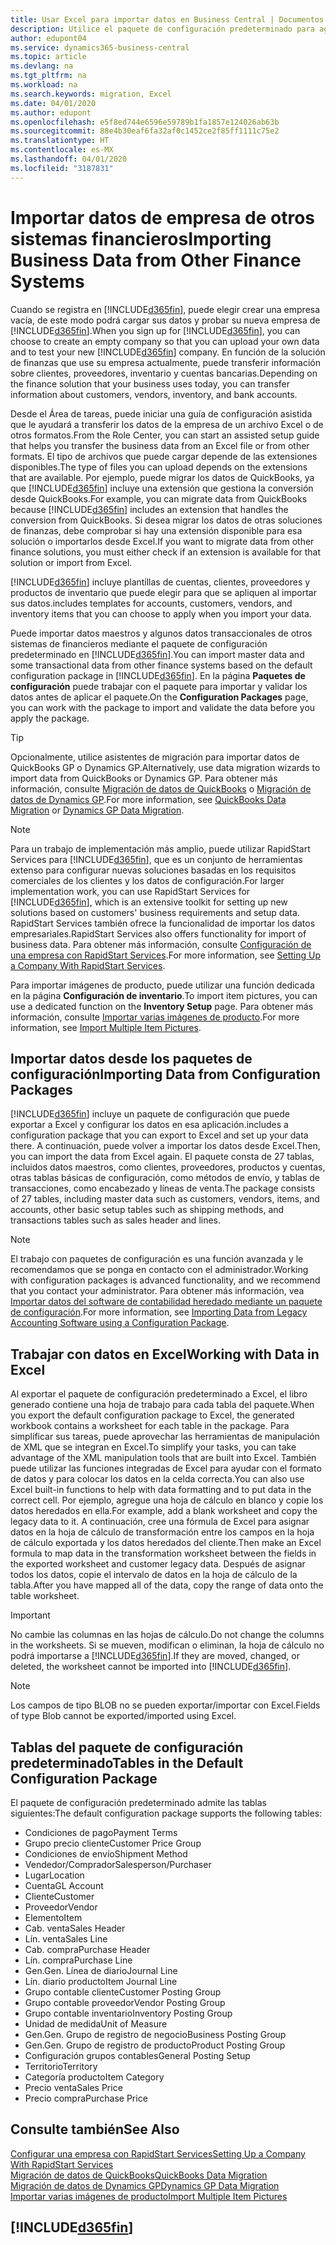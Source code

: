 ```yaml
---
title: Usar Excel para importar datos en Business Central | Documentos de Microsoft
description: Utilice el paquete de configuración predeterminado para agregar datos de cliente en Excel e importar los datos en Business Central.
author: edupont04
ms.service: dynamics365-business-central
ms.topic: article
ms.devlang: na
ms.tgt_pltfrm: na
ms.workload: na
ms.search.keywords: migration, Excel
ms.date: 04/01/2020
ms.author: edupont
ms.openlocfilehash: e5f8ed744e6596e59789b1fa1857e124026ab63b
ms.sourcegitcommit: 88e4b30eaf6fa32af0c1452ce2f85ff1111c75e2
ms.translationtype: HT
ms.contentlocale: es-MX
ms.lasthandoff: 04/01/2020
ms.locfileid: "3187831"
---
```

# <a name="importing-business-data-from-other-finance-systems"></a><span data-ttu-id="ccef4-103">Importar datos de empresa de otros sistemas financieros</span><span class="sxs-lookup"><span data-stu-id="ccef4-103">Importing Business Data from Other Finance Systems</span></span>
<span data-ttu-id="ccef4-104">Cuando se registra en [!INCLUDE[d365fin](includes/d365fin_md.md)], puede elegir crear una empresa vacía, de este modo podrá cargar sus datos y probar su nueva empresa de [!INCLUDE[d365fin](includes/d365fin_md.md)].</span><span class="sxs-lookup"><span data-stu-id="ccef4-104">When you sign up for [!INCLUDE[d365fin](includes/d365fin_md.md)], you can choose to create an empty company so that you can upload your own data and to test your new [!INCLUDE[d365fin](includes/d365fin_md.md)] company.</span></span> <span data-ttu-id="ccef4-105">En función de la solución de finanzas que use su empresa actualmente, puede transferir información sobre clientes, proveedores, inventario y cuentas bancarias.</span><span class="sxs-lookup"><span data-stu-id="ccef4-105">Depending on the finance solution that your business uses today, you can transfer information about customers, vendors, inventory, and bank accounts.</span></span>  

<span data-ttu-id="ccef4-106">Desde el Área de tareas, puede iniciar una guía de configuración asistida que le ayudará a transferir los datos de la empresa de un archivo Excel o de otros formatos.</span><span class="sxs-lookup"><span data-stu-id="ccef4-106">From the Role Center, you can start an assisted setup guide that helps you transfer the business data from an Excel file or from other formats.</span></span> <span data-ttu-id="ccef4-107">El tipo de archivos que puede cargar depende de las extensiones disponibles.</span><span class="sxs-lookup"><span data-stu-id="ccef4-107">The type of files you can upload depends on the extensions that are available.</span></span> <span data-ttu-id="ccef4-108">Por ejemplo, puede migrar los datos de QuickBooks, ya que [!INCLUDE[d365fin](includes/d365fin_md.md)] incluye una extensión que gestiona la conversión desde QuickBooks.</span><span class="sxs-lookup"><span data-stu-id="ccef4-108">For example, you can migrate data from QuickBooks because [!INCLUDE[d365fin](includes/d365fin_md.md)] includes an extension that handles the conversion from QuickBooks.</span></span> <span data-ttu-id="ccef4-109">Si desea migrar los datos de otras soluciones de finanzas, debe comprobar si hay una extensión disponible para esa solución o importarlos desde Excel.</span><span class="sxs-lookup"><span data-stu-id="ccef4-109">If you want to migrate data from other finance solutions, you must either check if an extension is available for that solution or import from Excel.</span></span>  

[!INCLUDE[d365fin](includes/d365fin_md.md)] <span data-ttu-id="ccef4-110">incluye plantillas de cuentas, clientes, proveedores y productos de inventario que puede elegir para que se apliquen al importar sus datos.</span><span class="sxs-lookup"><span data-stu-id="ccef4-110">includes templates for accounts, customers, vendors, and inventory items that you can choose to apply when you import your data.</span></span>

<span data-ttu-id="ccef4-111">Puede importar datos maestros y algunos datos transaccionales de otros sistemas de financieros mediante el paquete de configuración predeterminado en [!INCLUDE[d365fin](includes/d365fin_md.md)].</span><span class="sxs-lookup"><span data-stu-id="ccef4-111">You can import master data and some transactional data from other finance systems based on the default configuration package in [!INCLUDE[d365fin](includes/d365fin_md.md)].</span></span> <span data-ttu-id="ccef4-112">En la página **Paquetes de configuración** puede trabajar con el paquete para importar y validar los datos antes de aplicar el paquete.</span><span class="sxs-lookup"><span data-stu-id="ccef4-112">On the **Configuration Packages** page, you can work with the package to import and validate the data before you apply the package.</span></span>  

> [!TIP]  
> <span data-ttu-id="ccef4-113">Opcionalmente, utilice asistentes de migración para importar datos de QuickBooks GP o Dynamics GP.</span><span class="sxs-lookup"><span data-stu-id="ccef4-113">Alternatively, use data migration wizards to import data from QuickBooks or Dynamics GP.</span></span> <span data-ttu-id="ccef4-114">Para obtener más información, consulte [Migración de datos de QuickBooks](ui-extensions-quickbooks-data-migration.md) o [Migración de datos de Dynamics GP](ui-extensions-dynamicsgp-data-migration.md).</span><span class="sxs-lookup"><span data-stu-id="ccef4-114">For more information, see [QuickBooks Data Migration](ui-extensions-quickbooks-data-migration.md) or [Dynamics GP Data Migration](ui-extensions-dynamicsgp-data-migration.md).</span></span>

> [!NOTE]  
> <span data-ttu-id="ccef4-115">Para un trabajo de implementación más amplio, puede utilizar RapidStart Services para [!INCLUDE[d365fin](includes/d365fin_md.md)], que es un conjunto de herramientas extenso para configurar nuevas soluciones basadas en los requisitos comerciales de los clientes y los datos de configuración.</span><span class="sxs-lookup"><span data-stu-id="ccef4-115">For larger implementation work, you can use RapidStart Services for [!INCLUDE[d365fin](includes/d365fin_md.md)], which is an extensive toolkit for setting up new solutions based on customers' business requirements and setup data.</span></span> <span data-ttu-id="ccef4-116">RapidStart Services también ofrece la funcionalidad de importar los datos empresariales.</span><span class="sxs-lookup"><span data-stu-id="ccef4-116">RapidStart Services also offers functionality for import of business data.</span></span> <span data-ttu-id="ccef4-117">Para obtener más información, consulte [Configuración de una empresa con RapidStart Services](admin-set-up-a-company-with-rapidstart.md).</span><span class="sxs-lookup"><span data-stu-id="ccef4-117">For more information, see [Setting Up a Company With RapidStart Services](admin-set-up-a-company-with-rapidstart.md).</span></span>

<span data-ttu-id="ccef4-118">Para importar imágenes de producto, puede utilizar una función dedicada en la página **Configuración de inventario**.</span><span class="sxs-lookup"><span data-stu-id="ccef4-118">To import item pictures, you can use a dedicated function on the **Inventory Setup** page.</span></span> <span data-ttu-id="ccef4-119">Para obtener más información, consulte [Importar varias imágenes de producto](inventory-how-import-item-pictures.md).</span><span class="sxs-lookup"><span data-stu-id="ccef4-119">For more information, see [Import Multiple Item Pictures](inventory-how-import-item-pictures.md).</span></span>

## <a name="importing-data-from-configuration-packages"></a><span data-ttu-id="ccef4-120">Importar datos desde los paquetes de configuración</span><span class="sxs-lookup"><span data-stu-id="ccef4-120">Importing Data from Configuration Packages</span></span>
[!INCLUDE[d365fin](includes/d365fin_md.md)] <span data-ttu-id="ccef4-121">incluye un paquete de configuración que puede exportar a Excel y configurar los datos en esa aplicación.</span><span class="sxs-lookup"><span data-stu-id="ccef4-121">includes a configuration package that you can export to Excel and set up your data there.</span></span> <span data-ttu-id="ccef4-122">A continuación, puede volver a importar los datos desde Excel.</span><span class="sxs-lookup"><span data-stu-id="ccef4-122">Then, you can import the data from Excel again.</span></span> <span data-ttu-id="ccef4-123">El paquete consta de 27 tablas, incluidos datos maestros, como clientes, proveedores, productos y cuentas, otras tablas básicas de configuración, como métodos de envío, y tablas de transacciones, como encabezado y líneas de venta.</span><span class="sxs-lookup"><span data-stu-id="ccef4-123">The package consists of 27 tables, including master data such as customers, vendors, items, and accounts, other basic setup tables such as shipping methods, and transactions tables such as sales header and lines.</span></span>  

> [!NOTE]  
>   <span data-ttu-id="ccef4-124">El trabajo con paquetes de configuración es una función avanzada y le recomendamos que se ponga en contacto con el administrador.</span><span class="sxs-lookup"><span data-stu-id="ccef4-124">Working with configuration packages is advanced functionality, and we recommend that you contact your administrator.</span></span> <span data-ttu-id="ccef4-125">Para obtener más información, vea [Importar datos del software de contabilidad heredado mediante un paquete de configuración](across-import-data-configuration-packages.md).</span><span class="sxs-lookup"><span data-stu-id="ccef4-125">For more information, see [Importing Data from Legacy Accounting Software using a Configuration Package](across-import-data-configuration-packages.md).</span></span>

## <a name="working-with-data-in-excel"></a><span data-ttu-id="ccef4-126">Trabajar con datos en Excel</span><span class="sxs-lookup"><span data-stu-id="ccef4-126">Working with Data in Excel</span></span>
<span data-ttu-id="ccef4-127">Al exportar el paquete de configuración predeterminado a Excel, el libro generado contiene una hoja de trabajo para cada tabla del paquete.</span><span class="sxs-lookup"><span data-stu-id="ccef4-127">When you export the default configuration package to Excel, the generated workbook contains a worksheet for each table in the package.</span></span> <span data-ttu-id="ccef4-128">Para simplificar sus tareas, puede aprovechar las herramientas de manipulación de XML que se integran en Excel.</span><span class="sxs-lookup"><span data-stu-id="ccef4-128">To simplify your tasks, you can take advantage of the XML manipulation tools that are built into Excel.</span></span> <span data-ttu-id="ccef4-129">También puede utilizar las funciones integradas de Excel para ayudar con el formato de datos y para colocar los datos en la celda correcta.</span><span class="sxs-lookup"><span data-stu-id="ccef4-129">You can also use Excel built-in functions to help with data formatting and to put data in the correct cell.</span></span> <span data-ttu-id="ccef4-130">Por ejemplo, agregue una hoja de cálculo en blanco y copie los datos heredados en ella.</span><span class="sxs-lookup"><span data-stu-id="ccef4-130">For example, add a blank worksheet and copy the legacy data to it.</span></span> <span data-ttu-id="ccef4-131">A continuación, cree una fórmula de Excel para asignar datos en la hoja de cálculo de transformación entre los campos en la hoja de cálculo exportada y los datos heredados del cliente.</span><span class="sxs-lookup"><span data-stu-id="ccef4-131">Then make an Excel formula to map data in the transformation worksheet between the fields in the exported worksheet and customer legacy data.</span></span> <span data-ttu-id="ccef4-132">Después de asignar todos los datos, copie el intervalo de datos en la hoja de cálculo de la tabla.</span><span class="sxs-lookup"><span data-stu-id="ccef4-132">After you have mapped all of the data, copy the range of data onto the table worksheet.</span></span>  

> [!IMPORTANT]  
>  <span data-ttu-id="ccef4-133">No cambie las columnas en las hojas de cálculo.</span><span class="sxs-lookup"><span data-stu-id="ccef4-133">Do not change the columns in the worksheets.</span></span> <span data-ttu-id="ccef4-134">Si se mueven, modifican o eliminan, la hoja de cálculo no podrá importarse a [!INCLUDE[d365fin](includes/d365fin_md.md)].</span><span class="sxs-lookup"><span data-stu-id="ccef4-134">If they are moved, changed, or deleted, the worksheet cannot be imported into [!INCLUDE[d365fin](includes/d365fin_md.md)].</span></span>

> [!NOTE]
> <span data-ttu-id="ccef4-135">Los campos de tipo BLOB no se pueden exportar/importar con Excel.</span><span class="sxs-lookup"><span data-stu-id="ccef4-135">Fields of type Blob cannot be exported/imported using Excel.</span></span>

## <a name="tables-in-the-default-configuration-package"></a><span data-ttu-id="ccef4-136">Tablas del paquete de configuración predeterminado</span><span class="sxs-lookup"><span data-stu-id="ccef4-136">Tables in the Default Configuration Package</span></span>
<span data-ttu-id="ccef4-137">El paquete de configuración predeterminado admite las tablas siguientes:</span><span class="sxs-lookup"><span data-stu-id="ccef4-137">The default configuration package supports the following tables:</span></span>

-   <span data-ttu-id="ccef4-138">Condiciones de pago</span><span class="sxs-lookup"><span data-stu-id="ccef4-138">Payment Terms</span></span>
-   <span data-ttu-id="ccef4-139">Grupo precio cliente</span><span class="sxs-lookup"><span data-stu-id="ccef4-139">Customer Price Group</span></span>
-   <span data-ttu-id="ccef4-140">Condiciones de envío</span><span class="sxs-lookup"><span data-stu-id="ccef4-140">Shipment Method</span></span>
-   <span data-ttu-id="ccef4-141">Vendedor/Comprador</span><span class="sxs-lookup"><span data-stu-id="ccef4-141">Salesperson/Purchaser</span></span>
-   <span data-ttu-id="ccef4-142">Lugar</span><span class="sxs-lookup"><span data-stu-id="ccef4-142">Location</span></span>
-   <span data-ttu-id="ccef4-143">Cuenta</span><span class="sxs-lookup"><span data-stu-id="ccef4-143">GL Account</span></span>
-   <span data-ttu-id="ccef4-144">Cliente</span><span class="sxs-lookup"><span data-stu-id="ccef4-144">Customer</span></span>
-   <span data-ttu-id="ccef4-145">Proveedor</span><span class="sxs-lookup"><span data-stu-id="ccef4-145">Vendor</span></span>
-   <span data-ttu-id="ccef4-146">Elemento</span><span class="sxs-lookup"><span data-stu-id="ccef4-146">Item</span></span>
-   <span data-ttu-id="ccef4-147">Cab. venta</span><span class="sxs-lookup"><span data-stu-id="ccef4-147">Sales Header</span></span>
-   <span data-ttu-id="ccef4-148">Lín. venta</span><span class="sxs-lookup"><span data-stu-id="ccef4-148">Sales Line</span></span>
-   <span data-ttu-id="ccef4-149">Cab. compra</span><span class="sxs-lookup"><span data-stu-id="ccef4-149">Purchase Header</span></span>
-   <span data-ttu-id="ccef4-150">Lín. compra</span><span class="sxs-lookup"><span data-stu-id="ccef4-150">Purchase Line</span></span>
-   <span data-ttu-id="ccef4-151">Gen.</span><span class="sxs-lookup"><span data-stu-id="ccef4-151">Gen.</span></span> <span data-ttu-id="ccef4-152">Línea de diario</span><span class="sxs-lookup"><span data-stu-id="ccef4-152">Journal Line</span></span>
-   <span data-ttu-id="ccef4-153">Lín. diario producto</span><span class="sxs-lookup"><span data-stu-id="ccef4-153">Item Journal Line</span></span>
-   <span data-ttu-id="ccef4-154">Grupo contable cliente</span><span class="sxs-lookup"><span data-stu-id="ccef4-154">Customer Posting Group</span></span>
-   <span data-ttu-id="ccef4-155">Grupo contable proveedor</span><span class="sxs-lookup"><span data-stu-id="ccef4-155">Vendor Posting Group</span></span>
-   <span data-ttu-id="ccef4-156">Grupo contable inventario</span><span class="sxs-lookup"><span data-stu-id="ccef4-156">Inventory Posting Group</span></span>
-   <span data-ttu-id="ccef4-157">Unidad de medida</span><span class="sxs-lookup"><span data-stu-id="ccef4-157">Unit of Measure</span></span>
-   <span data-ttu-id="ccef4-158">Gen.</span><span class="sxs-lookup"><span data-stu-id="ccef4-158">Gen.</span></span> <span data-ttu-id="ccef4-159">Grupo de registro de negocio</span><span class="sxs-lookup"><span data-stu-id="ccef4-159">Business Posting Group</span></span>
-   <span data-ttu-id="ccef4-160">Gen.</span><span class="sxs-lookup"><span data-stu-id="ccef4-160">Gen.</span></span> <span data-ttu-id="ccef4-161">Grupo de registro de producto</span><span class="sxs-lookup"><span data-stu-id="ccef4-161">Product Posting Group</span></span>
-   <span data-ttu-id="ccef4-162">Configuración grupos contables</span><span class="sxs-lookup"><span data-stu-id="ccef4-162">General Posting Setup</span></span>
-   <span data-ttu-id="ccef4-163">Territorio</span><span class="sxs-lookup"><span data-stu-id="ccef4-163">Territory</span></span>
-   <span data-ttu-id="ccef4-164">Categoría producto</span><span class="sxs-lookup"><span data-stu-id="ccef4-164">Item Category</span></span>
-   <span data-ttu-id="ccef4-165">Precio venta</span><span class="sxs-lookup"><span data-stu-id="ccef4-165">Sales Price</span></span>
-   <span data-ttu-id="ccef4-166">Precio compra</span><span class="sxs-lookup"><span data-stu-id="ccef4-166">Purchase Price</span></span>

## <a name="see-also"></a><span data-ttu-id="ccef4-167">Consulte también</span><span class="sxs-lookup"><span data-stu-id="ccef4-167">See Also</span></span>
[<span data-ttu-id="ccef4-168">Configurar una empresa con RapidStart Services</span><span class="sxs-lookup"><span data-stu-id="ccef4-168">Setting Up a Company With RapidStart Services</span></span>](admin-set-up-a-company-with-rapidstart.md)  
[<span data-ttu-id="ccef4-169">Migración de datos de QuickBooks</span><span class="sxs-lookup"><span data-stu-id="ccef4-169">QuickBooks Data Migration</span></span>](ui-extensions-quickbooks-data-migration.md)  
[<span data-ttu-id="ccef4-170">Migración de datos de Dynamics GP</span><span class="sxs-lookup"><span data-stu-id="ccef4-170">Dynamics GP Data Migration</span></span>](ui-extensions-dynamicsgp-data-migration.md)  
[<span data-ttu-id="ccef4-171">Importar varias imágenes de producto</span><span class="sxs-lookup"><span data-stu-id="ccef4-171">Import Multiple Item Pictures</span></span>](inventory-how-import-item-pictures.md)

## [!INCLUDE[d365fin](includes/free_trial_md.md)]  
